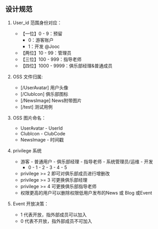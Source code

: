 ## 设计规范

1. User_id 范围身份对应： 

   - 【一位】0 - 9：预留
     - 0：游客账户
     - 1：开发 @Jooc
   - 【两位】10 - 99：管理员
   - 【三位】100 - 999：指导老师
   - 【四位】1000 - 9999：俱乐部经理&普通成员

   

2. OSS 文件归属:

   - [/UserAvatar] 用户头像
   - [/ClubIcon] 俱乐部图标
   - [/NewsImage] News附带图片
   - [/test] 测试用例

   

3. OSS 图片命名：

   - UserAvatar - UserId
   - ClubIcon - ClubCode
   - NewsImage - 时间戳

   

4. privilege 系统

   - 游客 - 普通用户 - 俱乐部经理 - 指导老师 - 系统管理员/运维 - 开发
     - 0 - 1 - 2 - 3 - 4 - 5
   - privilege >= 2 即可对俱乐部成员进行增删改
   - privilege >= 3 可更换俱乐部经理
   - privilege >= 4 可更换俱乐部指导老师
   - 权限更高的用户可以删除权限低用户发布的News 或 Blog 或Event



5. Event 开放决策：
   - 1 代表开放，指外部成员可以加入
   - 0 代表不开放，指外部成员不可加入